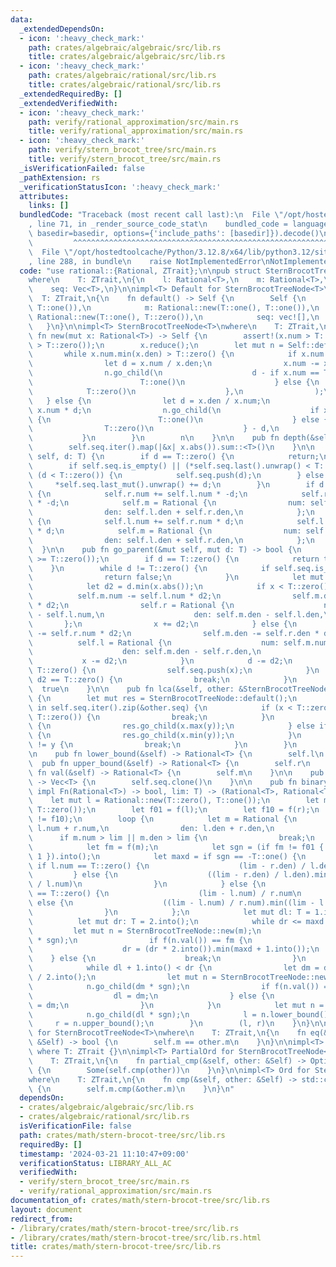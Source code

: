 ```yaml
---
data:
  _extendedDependsOn:
  - icon: ':heavy_check_mark:'
    path: crates/algebraic/algebraic/src/lib.rs
    title: crates/algebraic/algebraic/src/lib.rs
  - icon: ':heavy_check_mark:'
    path: crates/algebraic/rational/src/lib.rs
    title: crates/algebraic/rational/src/lib.rs
  _extendedRequiredBy: []
  _extendedVerifiedWith:
  - icon: ':heavy_check_mark:'
    path: verify/rational_approximation/src/main.rs
    title: verify/rational_approximation/src/main.rs
  - icon: ':heavy_check_mark:'
    path: verify/stern_brocot_tree/src/main.rs
    title: verify/stern_brocot_tree/src/main.rs
  _isVerificationFailed: false
  _pathExtension: rs
  _verificationStatusIcon: ':heavy_check_mark:'
  attributes:
    links: []
  bundledCode: "Traceback (most recent call last):\n  File \"/opt/hostedtoolcache/Python/3.12.8/x64/lib/python3.12/site-packages/onlinejudge_verify/documentation/build.py\"\
    , line 71, in _render_source_code_stat\n    bundled_code = language.bundle(stat.path,\
    \ basedir=basedir, options={'include_paths': [basedir]}).decode()\n          \
    \         ^^^^^^^^^^^^^^^^^^^^^^^^^^^^^^^^^^^^^^^^^^^^^^^^^^^^^^^^^^^^^^^^^^^^^^^^^^^^^^^^^\n\
    \  File \"/opt/hostedtoolcache/Python/3.12.8/x64/lib/python3.12/site-packages/onlinejudge_verify/languages/rust.py\"\
    , line 288, in bundle\n    raise NotImplementedError\nNotImplementedError\n"
  code: "use rational::{Rational, ZTrait};\n\npub struct SternBrocotTreeNode<T>\n\
    where\n    T: ZTrait,\n{\n    l: Rational<T>,\n    m: Rational<T>,\n    r: Rational<T>,\n\
    \    seq: Vec<T>,\n}\n\nimpl<T> Default for SternBrocotTreeNode<T>\nwhere\n  \
    \  T: ZTrait,\n{\n    fn default() -> Self {\n        Self {\n            l: Rational::new(T::zero(),\
    \ T::one()),\n            m: Rational::new(T::one(), T::one()),\n            r:\
    \ Rational::new(T::one(), T::zero()),\n            seq: vec![],\n        }\n \
    \   }\n}\n\nimpl<T> SternBrocotTreeNode<T>\nwhere\n    T: ZTrait,\n{\n    pub\
    \ fn new(mut x: Rational<T>) -> Self {\n        assert!(x.num > T::zero() && x.den\
    \ > T::zero());\n        x.reduce();\n        let mut n = Self::default();\n \
    \       while x.num.min(x.den) > T::zero() {\n            if x.num > x.den {\n\
    \                let d = x.num / x.den;\n                x.num -= x.den * d;\n\
    \                n.go_child(\n                    d - if x.num == T::zero() {\n\
    \                        T::one()\n                    } else {\n            \
    \            T::zero()\n                    },\n                );\n         \
    \   } else {\n                let d = x.den / x.num;\n                x.den -=\
    \ x.num * d;\n                n.go_child(\n                    if x.den == T::zero()\
    \ {\n                        T::one()\n                    } else {\n        \
    \                T::zero()\n                    } - d,\n                );\n \
    \           }\n        }\n        n\n    }\n\n    pub fn depth(&self) -> T {\n\
    \        self.seq.iter().map(|&x| x.abs()).sum::<T>()\n    }\n\n    pub fn go_child(&mut\
    \ self, d: T) {\n        if d == T::zero() {\n            return;\n        }\n\
    \        if self.seq.is_empty() || (*self.seq.last().unwrap() < T::zero()) !=\
    \ (d < T::zero()) {\n            self.seq.push(d);\n        } else {\n       \
    \     *self.seq.last_mut().unwrap() += d;\n        }\n        if d < T::zero()\
    \ {\n            self.r.num += self.l.num * -d;\n            self.r.den += self.l.den\
    \ * -d;\n            self.m = Rational {\n                num: self.l.num + self.r.num,\n\
    \                den: self.l.den + self.r.den,\n            };\n        } else\
    \ {\n            self.l.num += self.r.num * d;\n            self.l.den += self.r.den\
    \ * d;\n            self.m = Rational {\n                num: self.l.num + self.r.num,\n\
    \                den: self.l.den + self.r.den,\n            };\n        }\n  \
    \  }\n\n    pub fn go_parent(&mut self, mut d: T) -> bool {\n        assert!(d\
    \ >= T::zero());\n        if d == T::zero() {\n            return true;\n    \
    \    }\n        while d != T::zero() {\n            if self.seq.is_empty() {\n\
    \                return false;\n            }\n            let mut x = self.seq.pop().unwrap();\n\
    \            let d2 = d.min(x.abs());\n            if x < T::zero() {\n      \
    \          self.m.num -= self.l.num * d2;\n                self.m.den -= self.l.den\
    \ * d2;\n                self.r = Rational {\n                    num: self.m.num\
    \ - self.l.num,\n                    den: self.m.den - self.l.den,\n         \
    \       };\n                x += d2;\n            } else {\n                self.m.num\
    \ -= self.r.num * d2;\n                self.m.den -= self.r.den * d2;\n      \
    \          self.l = Rational {\n                    num: self.m.num - self.r.num,\n\
    \                    den: self.m.den - self.r.den,\n                };\n     \
    \           x -= d2;\n            }\n            d -= d2;\n            if x !=\
    \ T::zero() {\n                self.seq.push(x);\n            }\n            if\
    \ d2 == T::zero() {\n                break;\n            }\n        }\n      \
    \  true\n    }\n\n    pub fn lca(&self, other: &SternBrocotTreeNode<T>) -> SternBrocotTreeNode<T>\
    \ {\n        let mut res = SternBrocotTreeNode::default();\n        for (&x, &y)\
    \ in self.seq.iter().zip(&other.seq) {\n            if (x < T::zero()) != (y <\
    \ T::zero()) {\n                break;\n            }\n            if x < T::zero()\
    \ {\n                res.go_child(x.max(y));\n            } else if x > T::zero()\
    \ {\n                res.go_child(x.min(y));\n            }\n            if x\
    \ != y {\n                break;\n            }\n        }\n        res\n    }\n\
    \n    pub fn lower_bound(&self) -> Rational<T> {\n        self.l\n    }\n\n  \
    \  pub fn upper_bound(&self) -> Rational<T> {\n        self.r\n    }\n\n    pub\
    \ fn val(&self) -> Rational<T> {\n        self.m\n    }\n\n    pub fn path(&self)\
    \ -> Vec<T> {\n        self.seq.clone()\n    }\n\n    pub fn binary_search(f:\
    \ impl Fn(Rational<T>) -> bool, lim: T) -> (Rational<T>, Rational<T>) {\n    \
    \    let mut l = Rational::new(T::zero(), T::one());\n        let mut r = Rational::new(T::one(),\
    \ T::zero());\n        let f01 = f(l);\n        let f10 = f(r);\n        assert!(f01\
    \ != f10);\n        loop {\n            let m = Rational {\n                num:\
    \ l.num + r.num,\n                den: l.den + r.den,\n            };\n      \
    \      if m.num > lim || m.den > lim {\n                break;\n            }\n\
    \            let fm = f(m);\n            let sgn = (if fm != f01 { -1 } else {\
    \ 1 }).into();\n            let maxd = if sgn == -T::one() {\n               \
    \ if l.num == T::zero() {\n                    (lim - r.den) / l.den\n       \
    \         } else {\n                    ((lim - r.den) / l.den).min((lim - r.num)\
    \ / l.num)\n                }\n            } else {\n                if r.den\
    \ == T::zero() {\n                    (lim - l.num) / r.num\n                }\
    \ else {\n                    ((lim - l.num) / r.num).min((lim - l.den) / r.den)\n\
    \                }\n            };\n            let mut dl: T = 1.into();\n  \
    \          let mut dr: T = 2.into();\n            while dr <= maxd {\n       \
    \         let mut n = SternBrocotTreeNode::new(m);\n                n.go_child(dr\
    \ * sgn);\n                if f(n.val()) == fm {\n                    dl = dr;\n\
    \                    dr = (dr * 2.into()).min(maxd + 1.into());\n            \
    \    } else {\n                    break;\n                }\n            }\n\
    \            while dl + 1.into() < dr {\n                let dm = dl + (dr - dl)\
    \ / 2.into();\n                let mut n = SternBrocotTreeNode::new(m);\n    \
    \            n.go_child(dm * sgn);\n                if f(n.val()) == fm {\n  \
    \                  dl = dm;\n                } else {\n                    dr\
    \ = dm;\n                }\n            }\n            let mut n = SternBrocotTreeNode::new(m);\n\
    \            n.go_child(dl * sgn);\n            l = n.lower_bound();\n       \
    \     r = n.upper_bound();\n        }\n        (l, r)\n    }\n}\n\nimpl<T> PartialEq\
    \ for SternBrocotTreeNode<T>\nwhere\n    T: ZTrait,\n{\n    fn eq(&self, other:\
    \ &Self) -> bool {\n        self.m == other.m\n    }\n}\n\nimpl<T> Eq for SternBrocotTreeNode<T>\
    \ where T: ZTrait {}\n\nimpl<T> PartialOrd for SternBrocotTreeNode<T>\nwhere\n\
    \    T: ZTrait,\n{\n    fn partial_cmp(&self, other: &Self) -> Option<std::cmp::Ordering>\
    \ {\n        Some(self.cmp(other))\n    }\n}\n\nimpl<T> Ord for SternBrocotTreeNode<T>\n\
    where\n    T: ZTrait,\n{\n    fn cmp(&self, other: &Self) -> std::cmp::Ordering\
    \ {\n        self.m.cmp(&other.m)\n    }\n}\n"
  dependsOn:
  - crates/algebraic/algebraic/src/lib.rs
  - crates/algebraic/rational/src/lib.rs
  isVerificationFile: false
  path: crates/math/stern-brocot-tree/src/lib.rs
  requiredBy: []
  timestamp: '2024-03-21 11:10:47+09:00'
  verificationStatus: LIBRARY_ALL_AC
  verifiedWith:
  - verify/stern_brocot_tree/src/main.rs
  - verify/rational_approximation/src/main.rs
documentation_of: crates/math/stern-brocot-tree/src/lib.rs
layout: document
redirect_from:
- /library/crates/math/stern-brocot-tree/src/lib.rs
- /library/crates/math/stern-brocot-tree/src/lib.rs.html
title: crates/math/stern-brocot-tree/src/lib.rs
---
```

